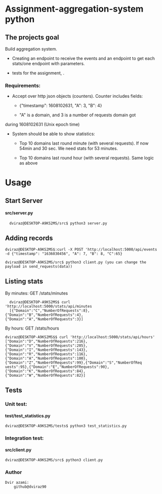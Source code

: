# Assignment-aggregation-system python
## The projects goal


Build aggregation system. 

* Creating an endpoint to receive the events and an endpoint to get each stats/one endpoint with parameters.

* tests for the assignment, .

### Requirements:

* Accept over http json objects (counters). Counter includes fields: 

  * {"timestamp": 1608102631, "A": 3, "B": 4}

  * "A" is a domain, and 3 is a number of requests domain got 

during 1608102631 (Unix epoch time)

* System should be able to show statistics​:

  * Top 10 domains last round minute (with several requests). If now 54min and 30 sec. We need stats for 53 minutes.

  * Top 10 domains last round hour (with several requests). Same logic as above 
  
 # Usage
  ## Start Server
  
  #### src/server.py 
  
      dviraz@DESKTOP-A9KS2MS/src$ python3 server.py
     
  ## Adding records 
    dviraz@DESKTOP-A9KS2MS$:curl -X POST 'http://localhost:5000/api/events -d {"timestamp": "1636030456", "A": 7, "B": 8, "C":65}
   
    dviraz@DESKTOP-A9KS2MS/src$ python3 client.py (you can change the payload in send_requests(data))
  ## Listing stats
  By minutes:
    GET /stats/minutes
                   
      dviraz@DESKTOP-A9KS2MS$ curl 'http://localhost:5000/stats/api/minutes
      [{"Domain":"C","NumberOfRequests":8},{"Domain":"B","NumberOfRequests":4},{"Domain":"A","NumberOfRequests":3}]
       
  By hours:
    GET /stats/hours
                       
    dviraz@DESKTOP-A9KS2MS$$ curl 'http://localhost:5000/stats/api/hours'     
    ["Domain":"D","NumberOfRequests":216},{"Domain":"V","NumberOfRequests":205},{"Domain":"I","NumberOfRequests":143},{"Domain":"R","NumberOfRequests":116},{"Domain":"A","NumberOfRequests":100},{"Domain":"Z","NumberOfRequests":99},{"Domain":"S","NumberOfReq
    uests":95},{"Domain":"E","NumberOfRequests":90},{"Domain":"K","NumberOfRequests":84},{"Domain":"W","NumberOfRequests":82}]
    
    
       
 ## Tests
 ### Unit test:
 #### test/test_statistics.py
    dviraz@DESKTOP-A9KS2MS/tests$ python3 test_statistics.py
 ### Integration test: 
 #### src/client.py
    dviraz@DESKTOP-A9KS2MS/src$ python3 client.py
    
    
 ### Author

    Dvir azami:
        github@dviraz90
